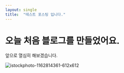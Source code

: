 ```yaml
---
layout: single
title:  "테스트 포스팅 입니다."
---
```


# 오늘 처음 블로그를 만들었어요.

앞으로 열심히 해보겠습니다. 

![istockphoto-1162814361-612x612](/Users/kimshinhye/Documents/cciindy-github-blog/cciindy.github.io/images/2022-04-28-first/istockphoto-1162814361-612x612-1141418.jpeg)
